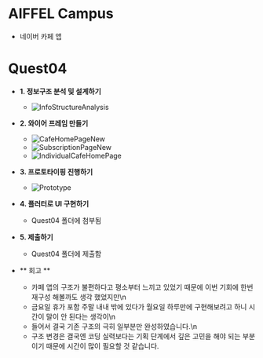 # AIFFEL Campus
- 네이버 카페 앱


# Quest04
-  **1. 정보구조 분석 및 설계하기**
    - ![InfoStructureAnalysis](https://github.com/user-attachments/assets/5005e4f9-b430-4cf8-b3a2-c9b280d5ad64)

    
-  **2. 와이어 프레임 만들기**
    - ![CafeHomePageNew](https://github.com/user-attachments/assets/e22425cf-bc03-47d5-a55e-f49151079ccf)
    - ![SubscriptionPageNew](https://github.com/user-attachments/assets/ac81e942-646f-4bab-8b94-e2f12c43b31d)
    - ![IndividualCafeHomePage](https://github.com/user-attachments/assets/549f1b33-0ff8-4aae-bf2d-47f3bc8bcb41)

-  **3. 프로토타이핑 진행하기**
    - ![Prototype](https://github.com/user-attachments/assets/e089f87d-2de1-4a62-8d86-9487d439c280)

        
-  **4. 플러터로 UI 구현하기**
    - Quest04 폴더에 첨부됨

-  **5. 제출하기**
    - Quest04 폴더에 제출함

-  ** 회고 **
    - 카페 앱의 구조가 불편하다고 평소부터 느끼고 있었기 때문에 이번 기회에 한번 재구성 해볼까도 생각 했었지만\n
    - 금요일 휴가 포함 주말 내내 밖에 있다가 월요일 하루만에 구현해보려고 하니 시간이 말이 안 된다는 생각이\n
    - 들어서 결국 기존 구조의 극히 일부분만 완성하였습니다.\n
    - 구조 변경은 결국엔 코딩 실력보다는 기획 단계에서 깊은 고민을 해야 되는 부분이기 때문에 시간이 많이 필요할 것 같습니다.
